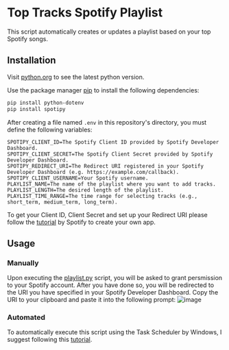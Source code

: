 # Top Tracks Spotify Playlist

This script automatically creates or updates a playlist based on your top Spotify songs.

## Installation

Visit [python.org](https://www.python.org/downloads/) to see the latest python version.

Use the package manager [pip](https://pip.pypa.io/en/stable/) to install the following dependencies:

```bash
pip install python-dotenv
pip install spotipy
```

After creating a file named `.env` in this repository's directory, you must define the following variables:

```
SPOTIPY_CLIENT_ID=The Spotify Client ID provided by Spotify Developer Dashboard.
SPOTIPY_CLIENT_SECRET=The Spotify Client Secret provided by Spotify Developer Dashboard.
SPOTIPY_REDIRECT_URI=The Redirect URI registered in your Spotify Developer Dashboard (e.g. https://example.com/callback).
SPOTIPY_CLIENT_USERNAME=Your Spotify username.
PLAYLIST_NAME=The name of the playlist where you want to add tracks.
PLAYLIST_LENGTH=The desired length of the playlist.
PLAYLIST_TIME_RANGE=The time range for selecting tracks (e.g., short_term, medium_term, long_term).
```

To get your Client ID, Client Secret and set up your Redirect URI please follow the [tutorial](https://developer.spotify.com/documentation/web-api/tutorials/getting-started#create-an-app) by Spotify to create your own app.

## Usage

### Manually

Upon executing the [playlist.py](https://github.com/rubengonzi/Top-Tracks-Spotify-Playlist/blob/main/playlist.py) script, you will be asked to grant persmission to your Spotify account. After you have done so, you will be redirected to the URI you have specified in your Spotify Developer Dashboard. Copy the URI to your clipboard and paste it into the following prompt:
![image](https://github.com/rubengonzi/Top-Tracks-Spotify-Playlist/assets/125918471/a488b7aa-bd53-404c-9cc7-b90080138e9a)

### Automated

To automatically execute this script using the Task Scheduler by Windows, I suggest following this [tutorial](https://www.youtube.com/watch?v=T9A8TelGsdo).

